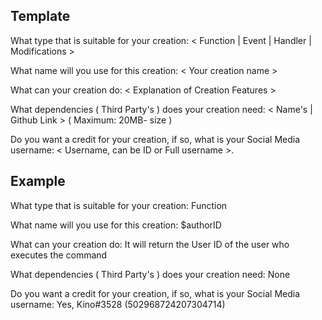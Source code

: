 ## Template
What type that is suitable for your creation: < Function | Event | Handler | Modifications >

What name will you use for this creation: < Your creation name >

What can your creation do: < Explanation of Creation Features >

What dependencies ( Third Party's ) does your creation need: < Name's | Github Link > ( Maximum: 20MB- size )

Do you want a credit for your creation, if so, what is your Social Media username: < Username, can be ID or Full username >.


## Example

What type that is suitable for your creation: Function

What name will you use for this creation: $authorID

What can your creation do: It will return the User ID of the user who executes the command

What dependencies ( Third Party's ) does your creation need: None

Do you want a credit for your creation, if so, what is your Social Media username: Yes, Kino#3528 (502968724207304714)
